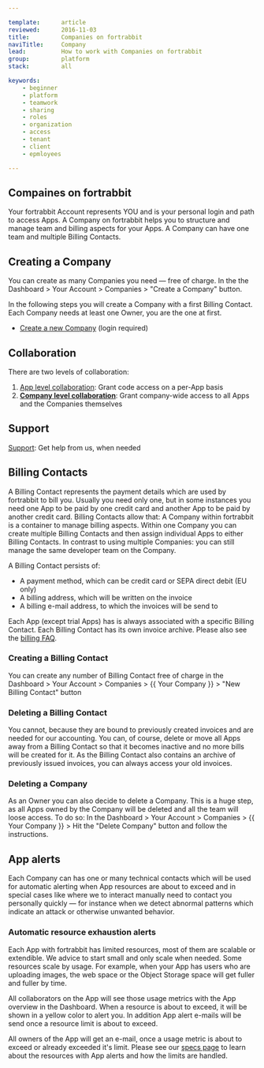 ```yaml
---

template:      article
reviewed:      2016-11-03
title:         Companies on fortrabbit
naviTitle:     Company
lead:          How to work with Companies on fortrabbit
group:         platform
stack:         all

keywords:
    - beginner
    - platform
    - teamwork
    - sharing
    - roles
    - organization
    - access
    - tenant
    - client
    - epmloyees

---
```


<!-- TODO: maybe remove this intro? "you are wrong here" = negative tone?!

If you only have one or a few Apps and want to pay them directly from the same credit card, you are wrong here: All is good, no need to get into the details. 

Now, if that is not sufficient for you and you need to manage Apps within multiple Companies, paid by the same or multiple different entities while using the same Account to do all of that: You are right here. Let us show you how it works.

-->

## Compaines on fortrabbit

Your fortrabbit Account represents YOU and is your personal login and path to access Apps. A Company on fortrabbit helps you to structure and manage team and billing aspects for your Apps. A Company can have one team and multiple Billing Contacts.

## Creating a Company

You can create as many Companies you need — free of charge. In the the Dashboard > Your Account > Companies > "Create a Company" button.

In the following steps you will create a Company with a first Billing Contact. Each Company needs at least one Owner, you are the one at first.

<div data-markdown="1" data-user="known">

* [Create a new Company](https://dashboard.fortrabbit.com/account/company/new) (login required)

</div>

## Collaboration

There are two levels of collaboration:

1. [App level collaboration](app-collaboration): Grant code access on a per-App basis
2. **[Company level collaboration](company-collaboration)**: Grant company-wide access to all Apps and the Companies themselves

## Support

<!-- TODO: write about how to book support -->

[Support](//www.fortrabbit.com/support): Get help from us, when needed


## Billing Contacts

<!-- TODO: check with billing article: how much infos should be displayed here? -->

A Billing Contact represents the payment details which are used by fortrabbit to bill you. Usually you need only one, but in some instances you need one App to be paid by one credit card and another App to be paid by another credit card. Billing Contacts allow that: A Company within fortrabbit is a container to manage billing aspects. Within one Company you can create multiple Billing Contacts and then assign individual Apps to either Billing Contacts. In contrast to using multiple Companies: you can still manage the same developer team on the Company.

A Billing Contact persists of:

* A payment method, which can be credit card or SEPA direct debit (EU only)
* A billing address, which will be written on the invoice
* A billing e-mail address, to which the invoices will be send to

Each App (except trial Apps) has is always associated with a specific Billing Contact. Each Billing Contact has its own invoice archive. Please also see the [billing FAQ](/billing#toc-faq).

### Creating a Billing Contact

You can create any number of Billing Contact free of charge in the Dashboard > Your Account > Companies > {{ Your Company }} > "New Billing Contact" button

### Deleting a Billing Contact

You cannot, because they are bound to previously created invoices and are needed for our accounting. You can, of course, delete or move all Apps away from a Billing Contact so that it becomes inactive and no more bills will be created for it. As the Billing Contact also contains an archive of previously issued invoices, you can always access your old invoices.


### Deleting a Company

As an Owner you can also decide to delete a Company. This is a huge step, as all Apps owned by the Company will be deleted and all the team will loose access. To do so: In the Dashboard > Your Account > Companies > {{ Your Company }} > Hit the "Delete Company" button and follow the instructions.



## App alerts

Each Company can has one or many technical contacts which will be used for automatic alerting when App resources are about to exceed and in special cases like where we to interact manually need to contact you personally quickly — for instance when we detect abnormal patterns which indicate an attack or otherwise unwanted behavior.

<!--

TODO: uncomment and extend when Technical Contact feature launches

### Setting a technical contact

If you have a Company collaboration plan booked, all Owners and Admins of the Company can change the technical contact.

In the Dashboard under "Your Account" > "Companies" > {{ Company }} > "Technical contact" you can set one or more contacts. This can be any Account associated with the Company or any e-mail address you like.

You can define the services you want to receive alerts for. By default all services are enabled. Further: you can tune the settings to include or exclude certain Apps. You can also overwrite those settings on App level.

Individual Accounts can opt-out of receiving those alerts by deselecting this from their Accounts notification settings.

-->

### Automatic resource exhaustion alerts

Each App with fortrabbit has limited resources, most of them are scalable or extendible. We advice to start small and only scale when needed. Some resources scale by usage. For example, when your App has users who are uploading images, the web space or the Object Storage space will get fuller and fuller by time.

All collaborators on the App will see those usage metrics with the App overview in the Dashboard. When a resource is about to exceed, it will be shown in a yellow color to alert you. In addition App alert e-mails will be send once a resource limit is about to exceed.


<!--  TODO: decide what about Play App plan, which originally does not include metrics at all - see tikcet -->

All owners of the App will get an e-mail, once a usage metric is about to exceed or already exceeded it's limit. Please see our [specs page](https://www.fortrabbit.com/specs#limits) to learn about the resources with App alerts and how the limits are handled.
